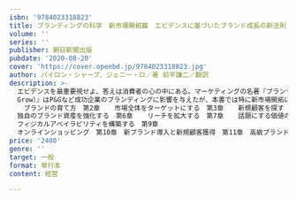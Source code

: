 ```yaml
---
isbn: '9784023318823'
title: ブランディングの科学　新市場開拓篇　エビデンスに基づいたブランド成長の新法則
volume: ''
series: ''
publisher: 朝日新聞出版
pubdate: '2020-08-20'
cover: 'https://cover.openbd.jp/9784023318823.jpg'
author: パイロン・シャープ、ジェニー・ロ／著 前平謙二／翻訳
description: >-
  エビデンスを最重要視せよ、答えは消費者の心の中にある。マーケティングの名著『ブランディングの科学（How Brands
  Grow）』はP&Gなど成功企業のブランディングに影響を与えたが、本書では特に新市場開拓について解説。著者と共同研究者たちが、そのブランド理論が先進国だけでなく新興国にも応用できること、一般消費財製品だけでなくサービス業や耐久消費財にも応用できること、既存製品だけでなく新製品やハイファッションブランドなどの贅沢品にも活用できることなどをエビデンスに基づいて論じる。世間で信じられている数々のマーケティング神話やそれら能弁家を、エビデンスベースで論破していく。＜目次＞第1章 
  　ブランドの育て方　第2章　  市場全体をターゲットにする　第3章　  新規顧客を探す　第4章　  メンタルアベイラビリティを構築する　第5章　 
  独自のブランド資産を強化する　第6章　  リーチを拡大する　第7章　  話題にする価値のある口コミを作る第8章　 
  フィジカルアベイラビリティを構築する　第9章　 
  オンラインショッピング　第10章　新ブランド導入と新規顧客獲得　第11章　高級ブランドについて　＜著者プロフィール＞著=ジェニー・ロマニウク南オーストラリア大学アレンバーグ・バス研究所のリサーチプロフェッサー兼アソシエイトディレクター。専門分野は、ブランドエクイティ、メンタルアベイラビリティ、ブランドヘルス指数、広告効果、独自のブランド資産、口コミ、ブランドのロイヤリティーと成長の関係。独自のブランド資産の強みと戦略上の可能性を評価するために世界中の企業で使われているディスティンクティブ・アセット・ギルドを開発。メンタルアベイラビリティの測定と評価基準のパイオニアでもある。ジャーナル・オブ・アドバタイジング・リサーチ誌のエグゼクティブエディターを、他の専門誌4誌では編集委員を務めている。＜www.JenniRomaniuk.com＞著=バイロン・シャープ南オーストラリア大学アレンバーグ・バス研究所のマーケティングサイエンス教授兼ディレクター。前著『ブランディングの科学』は２０１３年、アドエイジ誌の読者が選ぶマーケティング・ブック・オブ・ザ・イヤーに選ばれた。これまでに１００報を超える学術論文を発表。専門誌5誌の編集委員を務めている。近年は、ジェリー・ウインド教授とともにウォートンビジネススクールで広告の法則について講義を行い、２００９年と２０１３年には、広告の科学的法則を特集したジャーナル・オブ・アドバタイジング・リサーチ誌の特別号の共同編集者を同氏とともに務めた。２０１３年には大学教科書『マーケティング：理論、エビデンス、実践』（オックスフォード大学出版）を出版。＜www.ByronSharp.com＞訳=前平謙二１９９４年広告代理店を経てＰ＆Ｇへ。Ｐ＆Ｇマーケティング局に勤務。多くのブランディング広告の製作に携わり、数々のブランド誕生のドラマに立ち会い、その成長をサポートする。２０１０年翻訳家として独立。主な訳書に『ブランディングの科学』（朝日新聞出版）、
price: '2400'
genre: ''
target: 一般
format: 単行本
content: 経営

---
```

